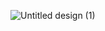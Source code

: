 ![Untitled design (1)](https://github.com/user-attachments/assets/c3abf5a4-9625-40c8-bda4-dd40f3d6d0de)
